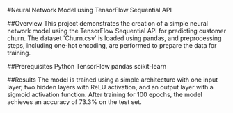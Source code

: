 #Neural Network Model using TensorFlow Sequential API

##Overview
This project demonstrates the creation of a simple neural network model using the TensorFlow Sequential API for predicting customer churn. 
The dataset 'Churn.csv' is loaded using pandas, and preprocessing steps, including one-hot encoding, are performed to prepare the data for training.

##Prerequisites
Python
TensorFlow
pandas
scikit-learn

##Results
The model is trained using a simple architecture with one input layer, two hidden layers with ReLU activation, and an output layer with a sigmoid activation function. 
After training for 100 epochs, the model achieves an accuracy of 73.3% on the test set.
